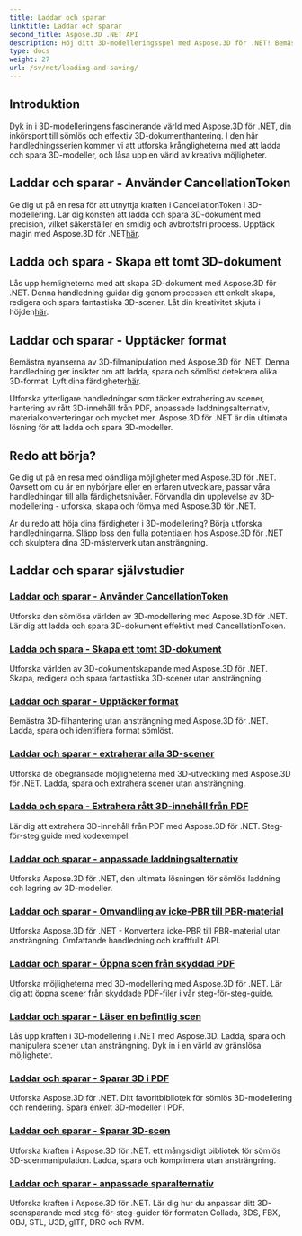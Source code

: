 ```yaml
---
title: Laddar och sparar
linktitle: Laddar och sparar
second_title: Aspose.3D .NET API
description: Höj ditt 3D-modelleringsspel med Aspose.3D för .NET! Bemästra effektiva laddnings- och spartekniker med CancellationToken. Utforska nu!
type: docs
weight: 27
url: /sv/net/loading-and-saving/
---
```

## Introduktion

Dyk in i 3D-modelleringens fascinerande värld med Aspose.3D för .NET, din inkörsport till sömlös och effektiv 3D-dokumenthantering. I den här handledningsserien kommer vi att utforska krångligheterna med att ladda och spara 3D-modeller, och låsa upp en värld av kreativa möjligheter.

## Laddar och sparar - Använder CancellationToken

Ge dig ut på en resa för att utnyttja kraften i CancellationToken i 3D-modellering. Lär dig konsten att ladda och spara 3D-dokument med precision, vilket säkerställer en smidig och avbrottsfri process. Upptäck magin med Aspose.3D för .NET[här](./cancellation-token/).

## Ladda och spara - Skapa ett tomt 3D-dokument

 Lås upp hemligheterna med att skapa 3D-dokument med Aspose.3D för .NET. Denna handledning guidar dig genom processen att enkelt skapa, redigera och spara fantastiska 3D-scener. Låt din kreativitet skjuta i höjden[här](./create-empty-3d-document/).

## Laddar och sparar - Upptäcker format

 Bemästra nyanserna av 3D-filmanipulation med Aspose.3D för .NET. Denna handledning ger insikter om att ladda, spara och sömlöst detektera olika 3D-format. Lyft dina färdigheter[här](./detect-format/).

Utforska ytterligare handledningar som täcker extrahering av scener, hantering av rått 3D-innehåll från PDF, anpassade laddningsalternativ, materialkonverteringar och mycket mer. Aspose.3D för .NET är din ultimata lösning för att ladda och spara 3D-modeller.

## Redo att börja?

Ge dig ut på en resa med oändliga möjligheter med Aspose.3D för .NET. Oavsett om du är en nybörjare eller en erfaren utvecklare, passar våra handledningar till alla färdighetsnivåer. Förvandla din upplevelse av 3D-modellering - utforska, skapa och förnya med Aspose.3D för .NET.

Är du redo att höja dina färdigheter i 3D-modellering? Börja utforska handledningarna. Släpp loss den fulla potentialen hos Aspose.3D för .NET och skulptera dina 3D-mästerverk utan ansträngning.
## Laddar och sparar självstudier
### [Laddar och sparar - Använder CancellationToken](./cancellation-token/)
Utforska den sömlösa världen av 3D-modellering med Aspose.3D för .NET. Lär dig att ladda och spara 3D-dokument effektivt med CancellationToken.
### [Ladda och spara - Skapa ett tomt 3D-dokument](./create-empty-3d-document/)
Utforska världen av 3D-dokumentskapande med Aspose.3D för .NET. Skapa, redigera och spara fantastiska 3D-scener utan ansträngning.
### [Laddar och sparar - Upptäcker format](./detect-format/)
Bemästra 3D-filhantering utan ansträngning med Aspose.3D för .NET. Ladda, spara och identifiera format sömlöst.
### [Laddar och sparar - extraherar alla 3D-scener](./extract-all-3d-scenes/)
Utforska de obegränsade möjligheterna med 3D-utveckling med Aspose.3D för .NET. Ladda, spara och extrahera scener utan ansträngning.
### [Ladda och spara - Extrahera rått 3D-innehåll från PDF](./extract-raw-3d-contents-pdf/)
Lär dig att extrahera 3D-innehåll från PDF med Aspose.3D för .NET. Steg-för-steg guide med kodexempel.
### [Laddar och sparar - anpassade laddningsalternativ](./custom-load-options/)
Utforska Aspose.3D för .NET, den ultimata lösningen för sömlös laddning och lagring av 3D-modeller.
### [Laddar och sparar - Omvandling av icke-PBR till PBR-material](./non-pbr-to-pbr-material-conversion/)
Utforska Aspose.3D för .NET - Konvertera icke-PBR till PBR-material utan ansträngning. Omfattande handledning och kraftfullt API.
### [Laddar och sparar - Öppna scen från skyddad PDF](./open-scene-protected-pdf/)
Utforska möjligheterna med 3D-modellering med Aspose.3D för .NET. Lär dig att öppna scener från skyddade PDF-filer i vår steg-för-steg-guide.
### [Laddar och sparar - Läser en befintlig scen](./read-existing-scene/)
Lås upp kraften i 3D-modellering i .NET med Aspose.3D. Ladda, spara och manipulera scener utan ansträngning. Dyk in i en värld av gränslösa möjligheter.
### [Laddar och sparar - Sparar 3D i PDF](./save-3d-in-pdf/)
Utforska Aspose.3D för .NET. Ditt favoritbibliotek för sömlös 3D-modellering och rendering. Spara enkelt 3D-modeller i PDF.
### [Laddar och sparar - Sparar 3D-scen](./save-3d-scene/)
 Utforska kraften i Aspose.3D för .NET. ett mångsidigt bibliotek för sömlös 3D-scenmanipulation. Ladda, spara och komprimera utan ansträngning.
### [Laddar och sparar - anpassade sparalternativ](./custom-save-options/)
Utforska kraften i Aspose.3D för .NET. Lär dig hur du anpassar ditt 3D-scensparande med steg-för-steg-guider för formaten Collada, 3DS, FBX, OBJ, STL, U3D, glTF, DRC och RVM.